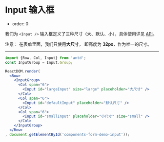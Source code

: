# Input 输入框

- order: 0

我们为 `<Input />` 输入框定义了三种尺寸（大、默认、小），具体使用详见 [API](./components/form/#input)。 

注意： 在表单里面，我们只使用**大尺寸**， 即高度为 **32px**，作为唯一的尺寸。

---


````jsx
import {Row, Col, Input} from 'antd';
const InputGroup = Input.Group;

ReactDOM.render(
  <Row>
    <InputGroup>
      <Col span="6">
        <Input id="largeInput" size="large" placeholder="大尺寸" />
      </Col>
      <Col span="6">
        <Input id="defaultInput" placeholder="默认尺寸" />
      </Col>
      <Col span="6">
        <Input id="smallInput" placeholder="小尺寸" size="small" />
      </Col>
    </InputGroup>
  </Row>
, document.getElementById('components-form-demo-input'));
````
